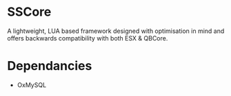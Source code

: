 # SSCore
A lightweight, LUA based framework designed with optimisation in mind and offers backwards compatibility with both ESX &amp; QBCore.

# Dependancies
- OxMySQL
